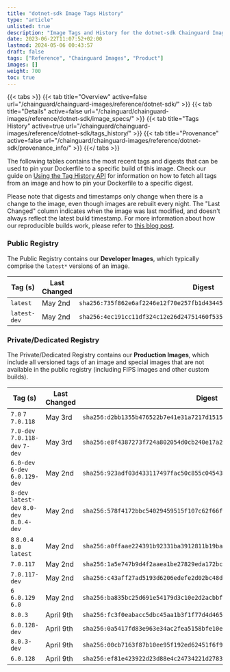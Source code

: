 ```yaml
---
title: "dotnet-sdk Image Tags History"
type: "article"
unlisted: true
description: "Image Tags and History for the dotnet-sdk Chainguard Image"
date: 2023-06-22T11:07:52+02:00
lastmod: 2024-05-06 00:43:57
draft: false
tags: ["Reference", "Chainguard Images", "Product"]
images: []
weight: 700
toc: true
---
```


{{< tabs >}}
{{< tab title="Overview" active=false url="/chainguard/chainguard-images/reference/dotnet-sdk/" >}}
{{< tab title="Details" active=false url="/chainguard/chainguard-images/reference/dotnet-sdk/image_specs/" >}}
{{< tab title="Tags History" active=true url="/chainguard/chainguard-images/reference/dotnet-sdk/tags_history/" >}}
{{< tab title="Provenance" active=false url="/chainguard/chainguard-images/reference/dotnet-sdk/provenance_info/" >}}
{{</ tabs >}}

The following tables contains the most recent tags and digests that can be used to pin your Dockerfile to a specific build of this image. Check our guide on [Using the Tag History API](/chainguard/chainguard-images/using-the-tag-history-api/) for information on how to fetch all tags from an image and how to pin your Dockerfile to a specific digest.

Please note that digests and timestamps only change when there is a change to the image, even though images are rebuilt every night. The "Last Changed" column indicates when the image was last modified, and doesn't always reflect the latest build timestamp. For more information about how our reproducible builds work, please refer to [this blog post](https://www.chainguard.dev/unchained/reproducing-chainguards-reproducible-image-builds).

### Public Registry
The Public Registry contains our **Developer Images**, which typically comprise the `latest*` versions of an image.

| Tag (s)       | Last Changed | Digest                                                                    |
|---------------|--------------|---------------------------------------------------------------------------|
|  `latest`     | May 2nd      | `sha256:735f862e6af2246e12f70e257fb1d4344506507442967301e2b52a1f59fac09f` |
|  `latest-dev` | May 2nd      | `sha256:4ec191cc11df324c12e26d24751460f53526a7767fedc830305d97c166ab2eb7` |


### Private/Dedicated Registry
The Private/Dedicated Registry contains our **Production Images**, which include all versioned tags of an image and special images that are not available in the public registry (including FIPS images and other custom builds).

| Tag (s)                                     | Last Changed | Digest                                                                    |
|---------------------------------------------|--------------|---------------------------------------------------------------------------|
|  `7.0` `7` `7.0.118`                        | May 3rd      | `sha256:d2bb1355b476522b7e41e31a7217d1515f4ee9de1e8fdcb08f8e7a714a9989ec` |
|  `7.0-dev` `7.0.118-dev` `7-dev`            | May 3rd      | `sha256:e8f4387273f724a802054d0cb240e17a20fbde137464d2d289421847fe6fee28` |
|  `6.0-dev` `6-dev` `6.0.129-dev`            | May 2nd      | `sha256:923adf03d433117497fac50c855c045437f8ccd150d87a9a8e639cb4cb43f5f6` |
|  `8-dev` `latest-dev` `8.0-dev` `8.0.4-dev` | May 2nd      | `sha256:578f4172bbc54029459515f107c62f66fe62b28dcca41e7f0cd0a735a6b21aa8` |
|  `8` `8.0.4` `8.0` `latest`                 | May 2nd      | `sha256:a0ffaae224391b92331ba3912811b19ba879d347605e32d69d76285fa7536a44` |
|  `7.0.117`                                  | May 2nd      | `sha256:1a5e747b9d4f2aaea1be27829eda172bcca4c915bf294a18f220c3c9a11ab0bd` |
|  `7.0.117-dev`                              | May 2nd      | `sha256:c43aff27ad5193d6206edefe2d02bc48d478103c73be2ef20ee41eda64ac187a` |
|  `6` `6.0.129` `6.0`                        | May 2nd      | `sha256:ba835bc25d691e54179d3c10e2d2acbbf1c2fa0948dfcf3e17c4a74c54a14a2e` |
|  `8.0.3`                                    | April 9th    | `sha256:fc3f0eabacc5dbc45aa1b3f1f77d4d46592cab07334db444229d9b56f7989389` |
|  `6.0.128-dev`                              | April 9th    | `sha256:0a5417fd83e963e34ac2fea5158bfe10eedd55b34665f5d5a097f2fda83f1047` |
|  `8.0.3-dev`                                | April 9th    | `sha256:00cb7163f87b10ee95f192ed62451f6f9dd5fecf7efa880300b5f5f3558f37e2` |
|  `6.0.128`                                  | April 9th    | `sha256:ef81e423922d23d88e4c24734221d2783888c7723af05ba94b88118bc420d35a` |

